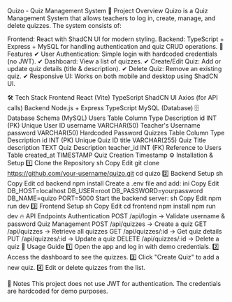 Quizo - Quiz Management System
📌 Project Overview
Quizo is a Quiz Management System that allows teachers to log in, create, manage, and delete quizzes. The system consists of:

Frontend: React with ShadCN UI for modern styling.
Backend: TypeScript + Express + MySQL for handling authentication and quiz CRUD operations.
🚀 Features
✔ User Authentication: Simple login with hardcoded credentials (no JWT).
✔ Dashboard: View a list of quizzes.
✔ Create/Edit Quiz: Add or update quiz details (title & description).
✔ Delete Quiz: Remove an existing quiz.
✔ Responsive UI: Works on both mobile and desktop using ShadCN UI.

🛠️ Tech Stack
Frontend
React (Vite)
TypeScript
ShadCN UI
Axios (for API calls)
Backend
Node.js + Express
TypeScript
MySQL (Database)
🗄️ Database Schema (MySQL)
Users Table
Column	Type	Description
id	INT (PK)	Unique User ID
username	VARCHAR(50)	Teacher's Username
password	VARCHAR(50)	Hardcoded Password
Quizzes Table
Column	Type	Description
id	INT (PK)	Unique Quiz ID
title	VARCHAR(255)	Quiz Title
description	TEXT	Quiz Description
teacher_id	INT (FK)	Reference to Users Table
created_at	TIMESTAMP	Quiz Creation Timestamp
⚙️ Installation & Setup
1️⃣ Clone the Repository
sh
Copy
Edit
git clone https://github.com/your-username/quizo.git
cd quizo
2️⃣ Backend Setup
sh
Copy
Edit
cd backend
npm install
Create a .env file and add:
ini
Copy
Edit
DB_HOST=localhost
DB_USER=root
DB_PASSWORD=yourpassword
DB_NAME=quizo
PORT=5000
Start the backend server:
sh
Copy
Edit
npm run dev
3️⃣ Frontend Setup
sh
Copy
Edit
cd frontend
npm install
npm run dev
🔥 API Endpoints
Authentication
POST /api/login → Validate username & password
Quiz Management
POST /api/quizzes → Create a quiz
GET /api/quizzes → Retrieve all quizzes
GET /api/quizzes/:id → Get quiz details
PUT /api/quizzes/:id → Update a quiz
DELETE /api/quizzes/:id → Delete a quiz
🎯 Usage Guide
1️⃣ Open the app and log in with demo credentials.
2️⃣ Access the dashboard to see the quizzes.
3️⃣ Click "Create Quiz" to add a new quiz.
4️⃣ Edit or delete quizzes from the list.

📌 Notes
This project does not use JWT for authentication.
The credentials are hardcoded for demo purposes.
